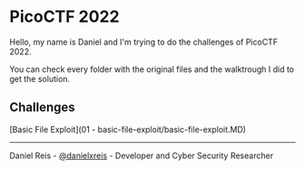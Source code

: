 # PicoCTF 2022

Hello, my name is Daniel and I'm trying to do the challenges of PicoCTF 2022. 

You can check every folder with the original files and the walktrough I did to get the solution.

## Challenges

[Basic File Exploit](01 - basic-file-exploit/basic-file-exploit.MD)

---
Daniel Reis - [@danielxreis](https://twitter.com/DanielXReis) - Developer and Cyber Security Researcher
